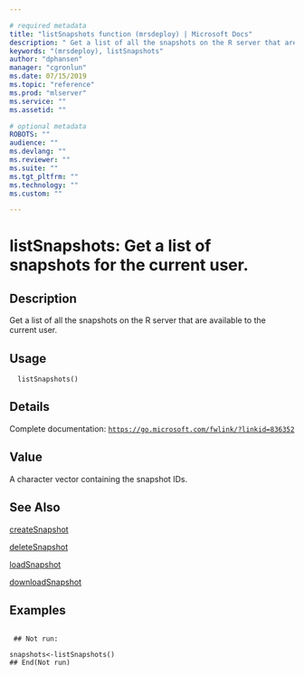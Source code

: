 ```yaml
--- 

# required metadata 
title: "listSnapshots function (mrsdeploy) | Microsoft Docs" 
description: " Get a list of all the snapshots on the R server that are available to the current user. " 
keywords: "(mrsdeploy), listSnapshots" 
author: "dphansen" 
manager: "cgronlun" 
ms.date: 07/15/2019
ms.topic: "reference" 
ms.prod: "mlserver"  
ms.service: "" 
ms.assetid: "" 

# optional metadata 
ROBOTS: "" 
audience: "" 
ms.devlang: "" 
ms.reviewer: "" 
ms.suite: "" 
ms.tgt_pltfrm: "" 
ms.technology: "" 
ms.custom: "" 

--- 
```





 # listSnapshots: Get a list of snapshots for the current user. 
 ## Description

Get a list of all the snapshots on the R server that are available to the current user.


 ## Usage

```   
  listSnapshots()

```

 ## Details

Complete documentation: [`https://go.microsoft.com/fwlink/?linkid=836352`](https://go.microsoft.com/fwlink/?linkid=836352)



 ## Value

A character vector containing the snapshot IDs.

 ## See Also

[createSnapshot](createSnapshot.md)

[deleteSnapshot](deleteSnapshot.md)

[loadSnapshot](loadSnapshot.md)

[downloadSnapshot](downloadSnapshot.md)

 ## Examples

 ```

  ## Not run:

snapshots<-listSnapshots()
 ## End(Not run) 
```

